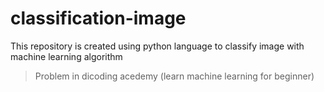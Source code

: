 # classification-image
This repository is created using python language to classify image with machine learning algorithm
> Problem in dicoding acedemy (learn machine learning for beginner)
